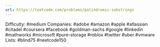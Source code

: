```yaml
---
url: https://leetcode.com/problems/palindromic-substrings
---
```


Difficulty: #medium
Companies: #adobe #amazon #apple #atlassian #citadel #coursera #facebook #goldman-sachs #google #linkedin #mathworks #microsoft #pure-storage #roblox #twitter #uber #vmware
Lists: #blind75 #neetcode150